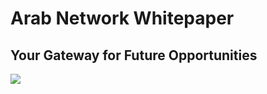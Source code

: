 # Arab Network Whitepaper

## Your Gateway for Future Opportunities&#x20;

![](.gitbook/assets/ecosystem².jpg)
